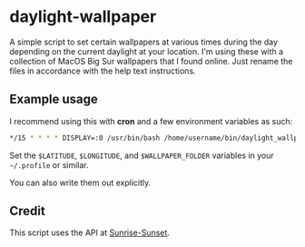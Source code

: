 # daylight-wallpaper
A simple script to set certain wallpapers at various times during the day
depending on the current daylight at your location. I'm using these with a
collection of MacOS Big Sur wallpapers that I found online. Just rename the
files in accordance with the help text instructions.

## Example usage
I recommend using this with **cron** and a few environment variables as such:
``` sh
*/15 * * * * DISPLAY=:0 /usr/bin/bash /home/username/bin/daylight_wallpaper.sh -x $LATITUDE -y $LONGITUDE -f $WALLPAPER_FOLDER
```

Set the `$LATITUDE`, `$LONGITUDE`, and `$WALLPAPER_FOLDER` variables in your
`~/.profile` or similar.

You can also write them out explicitly.

## Credit
This script uses the API at [Sunrise-Sunset](https://sunrise-sunset.org/api).
